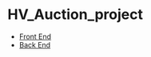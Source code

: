 # HV_Auction_project

- [Front End](https://github.com/roopeshbabubh/HV_Auction_project/tree/main/Front%20End)
- [Back End](https://github.com/roopeshbabubh/HV_Auction_project/tree/main/Back%20End)
